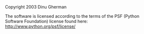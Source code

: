 Copyright 2003 Dinu Gherman

The software is licensed according to the terms of the PSF (Python Software Foundation) license found here: http://www.python.org/psf/license/